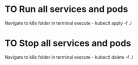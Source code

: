 # TO Run all services and pods
Navigate to k8s folder in terminal
execute - kubectl apply -f ./

# TO Stop all services and pods
Navigate to k8s folder in terminal
execute - kubectl delete -f ./